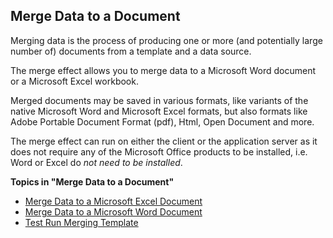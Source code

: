 ## Merge Data to a Document

Merging data is the process of producing one or more (and potentially large number of) documents from a template and a data source.

The merge effect allows you to merge data to a Microsoft Word document or a Microsoft Excel workbook.

Merged documents may be saved in various formats, like variants of the native Microsoft Word and Microsoft Excel formats, but also formats like Adobe Portable Document Format (pdf), Html, Open Document and more.

The merge effect can run on either the client or the application server as it does not require any of the Microsoft Office products to be installed, i.e. Word or Excel do *not need to be installed*.

**Topics in "Merge Data to a Document"**
* [Merge Data to a Microsoft Excel Document](merge-data-to-a-document/merge-data-to-a-microsoft-excel-document.md)
* [Merge Data to a Microsoft Word Document](merge-data-to-a-document/merge-data-to-a-microsoft-word-document.md)
* [Test Run Merging Template](merge-data-to-a-document/test-run-merging-template.md)
